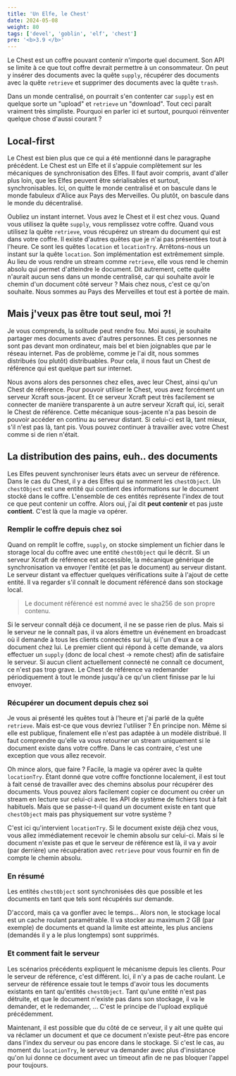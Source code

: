 ```yaml
---
title: 'Un Elfe, le Chest'
date: 2024-05-08
weight: 80
tags: ['devel', 'goblin', 'elf', 'chest']
pre: '<b>3.9 </b>'
---
```


Le Chest est un coffre pouvant contenir n'importe quel document. Son API se
limite à ce que tout coffre devrait permettre à un consommateur. On peut y
insérer des documents avec la quête `supply`, récupérer des documents avec la
quête `retrieve` et supprimer des documents avec la quête `trash`.

Dans un monde centralisé, on pourrait s'en contenter car `supply` est en quelque
sorte un "upload" et `retrieve` un "download". Tout ceci paraît vraiment très
simpliste. Pourquoi en parler ici et surtout, pourquoi réinventer quelque chose
d'aussi courant ?

## Local-first

Le Chest est bien plus que ce qui a été mentionné dans le paragraphe précédent.
Le Chest est un Elfe et il s'appuie complètement sur les mécaniques de
synchronisation des Elfes. Il faut avoir compris, avant d'aller plus loin, que
les Elfes peuvent être sérialisables et surtout, synchronisables. Ici, on quitte
le monde centralisé et on bascule dans le monde fabuleux d'Alice aux Pays des
Merveilles. Ou plutôt, on bascule dans le monde du décentralisé.

Oubliez un instant internet. Vous avez le Chest et il est chez vous. Quand vous
utilisez la quête `supply`, vous remplissez votre coffre. Quand vous utilisez la
quête `retrieve`, vous récupérez un stream du document qui est dans votre
coffre. Il existe d'autres quêtes que je n'ai pas présentées tout à l'heure. Ce
sont les quêtes `location` et `locationTry`. Arrêtons-nous un instant sur la
quête `location`. Son implémentation est extrêmement simple. Au lieu de vous
rendre un stream comme `retrieve`, elle vous rend le chemin absolu qui permet
d'atteindre le document. Dit autrement, cette quête n'aurait aucun sens dans un
monde centralisé, car qui souhaite avoir le chemin d'un document côté serveur ?
Mais chez nous, c'est ce qu'on souhaite. Nous sommes au Pays des Merveilles et
tout est à portée de main.

## Mais j'veux pas être tout seul, moi ?!

Je vous comprends, la solitude peut rendre fou. Moi aussi, je souhaite partager
mes documents avec d'autres personnes. Et ces personnes ne sont pas devant mon
ordinateur, mais bel et bien joignables que par le réseau internet. Pas de
problème, comme je l'ai dit, nous sommes distribués (ou plutôt) distribuables.
Pour cela, il nous faut un Chest de référence qui est quelque part sur internet.

Nous avons alors des personnes chez elles, avec leur Chest, ainsi qu'un Chest de
référence. Pour pouvoir utiliser le Chest, vous avez forcément un serveur Xcraft
sous-jacent. Et ce serveur Xcraft peut très facilement se connecter de manière
transparente à un autre serveur Xcraft qui, ici, serait le Chest de référence.
Cette mécanique sous-jacente n'a pas besoin de pouvoir accéder en continu au
serveur distant. Si celui-ci est là, tant mieux, s'il n'est pas là, tant pis.
Vous pouvez continuer à travailler avec votre Chest comme si de rien n'était.

## La distribution des pains, euh.. des documents

Les Elfes peuvent synchroniser leurs états avec un serveur de référence. Dans le
cas du Chest, il y a des Elfes qui se nomment les `chestObject`. Un
`chestObject` est une entité qui contient des informations sur le document
stocké dans le coffre. L'ensemble de ces entités représente l'index de tout ce
que peut contenir un coffre. Alors oui, j'ai dit **peut contenir** et pas juste
**contient**. C'est là que la magie va opérer.

### Remplir le coffre depuis chez soi

Quand on remplit le coffre, `supply`, on stocke simplement un fichier dans le
storage local du coffre avec une entité `chestObject` qui le décrit. Si un
serveur Xcraft de référence est accessible, la mécanique générique de
synchronisation va envoyer l'entité (et pas le document) au serveur distant. Le
serveur distant va effectuer quelques vérifications suite à l'ajout de cette
entité. Il va regarder s'il connaît le document référencé dans son stockage
local.

> Le document référencé est nommé avec le sha256 de son propre contenu.

Si le serveur connaît déjà ce document, il ne se passe rien de plus. Mais si le
serveur ne le connaît pas, il va alors émettre un événement en broadcast où il
demande à tous les clients connectés sur lui, si l'un d'eux a ce document chez
lui. Le premier client qui répond à cette demande, va alors effectuer un
`supply` (donc de local chest → remote chest) afin de satisfaire le serveur. Si
aucun client actuellement connecté ne connaît ce document, ce n'est pas trop
grave. Le Chest de référence va redemander périodiquement à tout le monde
jusqu'à ce qu'un client finisse par le lui envoyer.

### Récupérer un document depuis chez soi

Je vous ai présenté les quêtes tout à l'heure et j'ai parlé de la quête
`retrieve`. Mais est-ce que vous devriez l'utiliser ? En principe non. Même si
elle est publique, finalement elle n'est pas adaptée à un modèle distribué. Il
faut comprendre qu'elle va vous retourner un stream uniquement si le document
existe dans votre coffre. Dans le cas contraire, c'est une exception que vous
allez recevoir.

Oh mince alors, que faire ? Facile, la magie va opérer avec la quête
`locationTry`. Étant donné que votre coffre fonctionne localement, il est tout à
fait censé de travailler avec des chemins absolus pour récupérer des documents.
Vous pouvez alors facilement copier ce document ou créer un stream en lecture
sur celui-ci avec les API de système de fichiers tout à fait habituels. Mais que
se passe-t-il quand un document existe en tant que `chestObject` mais pas
physiquement sur votre système ?

C'est ici qu'intervient `locationTry`. Si le document existe déjà chez vous,
vous allez immédiatement recevoir le chemin absolu sur celui-ci. Mais si le
document n'existe pas et que le serveur de référence est là, il va y avoir (par
derrière) une récupération avec `retrieve` pour vous fournir en fin de compte le
chemin absolu.

### En résumé

Les entités `chestObject` sont synchronisées dès que possible et les documents
en tant que tels sont récupérés sur demande.

D'accord, mais ça va gonfler avec le temps... Alors non, le stockage local est
un cache roulant paramétrable. Il va stocker au maximum 2 GB (par exemple) de
documents et quand la limite est atteinte, les plus anciens (demandés il y a le
plus longtemps) sont supprimés.

### Et comment fait le serveur

Les scénarios précédents expliquent le mécanisme depuis les clients. Pour le
serveur de référence, c'est différent. Ici, il n'y a pas de cache roulant. Le
serveur de référence essaie tout le temps d'avoir tous les documents existants
en tant qu'entités `chestObject`. Tant qu'une entité n'est pas détruite, et que
le document n'existe pas dans son stockage, il va le demander, et le redemander,
... C'est le principe de l'upload expliqué précédemment.

Maintenant, il est possible que du côté de ce serveur, il y ait une quête qui va
réclamer un document et que ce document n'existe peut-être pas encore dans
l'index du serveur ou pas encore dans le stockage. Si c'est le cas, au moment du
`locationTry`, le serveur va demander avec plus d'insistance qu'on lui donne ce
document avec un timeout afin de ne pas bloquer l'appel pour toujours.
